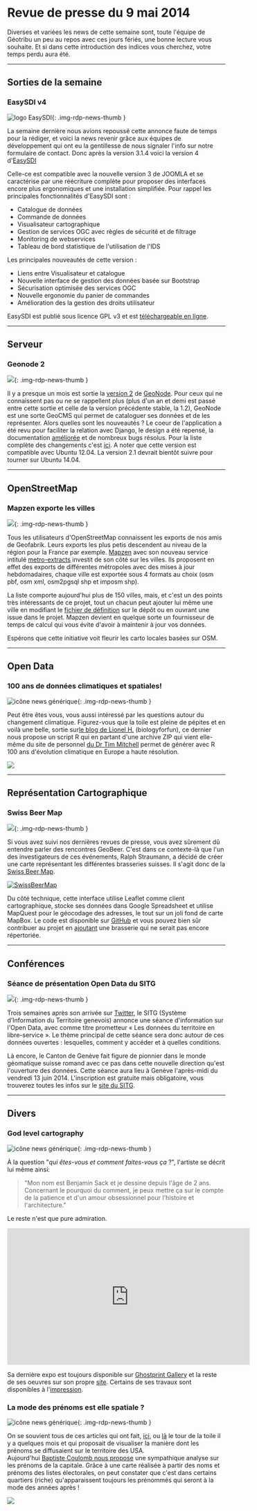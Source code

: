 # Revue de presse du 9 mai 2014

Diverses et variées les news de cette semaine sont, toute l'équipe de Géotribu un peu au repos avec ces jours fériés, une bonne lecture vous souhaite. Et si dans cette introduction des indices vous cherchez, votre temps perdu aura été.

----

## Sorties de la semaine

### EasySDI v4

![logo EasySDI](https://cdn.geotribu.fr/img/logos-icones/logiciels_librairies/easysdi.jfif "logo EasySDI"){: .img-rdp-news-thumb }

La semaine dernière nous avions repoussé cette annonce faute de temps pour la rédiger, et voici la news revenir grâce aux équipes de développement qui ont eu la gentillesse de nous signaler l'info sur notre formulaire de contact. Donc après la version 3.1.4 voici la version 4 d'[EasySDI](http://www.easysdi.org/fr/)

Celle-ce est compatible avec la nouvelle version 3 de JOOMLA et se caractérise par une réécriture complète pour proposer des interfaces encore plus ergonomiques et une installation simplifiée. Pour rappel les principales fonctionnalités d'EasySDI sont :

- Catalogue de données  
- Commande de données  
- Visualisateur cartographique  
- Gestion de services OGC avec règles de sécurité et de filtrage  
- Monitoring de webservices  
- Tableau de bord statistique de l'utilisation de l'IDS  

Les principales nouveautés de cette version :

- Liens entre Visualisateur et catalogue  
- Nouvelle interface de gestion des données basée sur Bootstrap  
- Sécurisation optimisée des services OGC  
- Nouvelle ergonomie du panier de commandes  
- Amélioration des la gestion des droits utilisateur

EasySDI est publié sous licence GPL v3 et est [téléchargeable en ligne](http://www.easysdi.org/fr/telechargement).

----

## Serveur

### Geonode 2

![](https://cdn.geotribu.fr/img/logos-icones/logiciels_librairies/geonode.png){: .img-rdp-news-thumb }

Il y a presque un mois est sortie la [version 2](http://geonode.org/2014/04/geonode-2-0/index.html "GeoNode 2") de [GeoNode](http://geonode.org/ "GeoNode"). Pour ceux qui ne connaissent pas ou ne se rappellent plus (plus d'un an et demi est passé entre cette sortie et celle de la version précédente stable, la 1.2), GeoNode est une sorte GeoCMS qui permet de cataloguer ses données et de les représenter. Alors quelles sont les nouveautés ? Le coeur de l'application a été revu pour faciliter la relation avec Django, le design a été repensé, la documentation [améliorée](http://docs.geonode.org/en/latest/ "doc Geonode") et de nombreux bugs résolus. Pour la liste complète des changements c'est [ici](https://docs.google.com/document/d/11no8Cy8-e3Y0T-6iiCq1SEBhehdJZao4ET6H0-ly8WI/edit "changements Geonode 2"). A noter que cette version est compatible avec Ubuntu 12.04. La version 2.1 devrait bientôt suivre pour tourner sur Ubuntu 14.04.

----

## OpenStreetMap

### Mapzen exporte les villes

![](https://cdn.geotribu.fr/img/logos-icones/entreprises_association/mapzen.webp){: .img-rdp-news-thumb }

Tous les utilisateurs d'OpenStreetMap connaissent les exports de nos amis de Geofabrik. Leurs exports les plus petis descendent au niveau de la région pour la France par exemple. [Mapzen](http://mapzen.com/) avec son nouveau service intitulé [metro-extracts](http://mapzen.com/metro-extracts/) investit de son côté sur les villes. Ils proposent en effet des exports de différentes métropoles avec des mises à jour hebdomadaires, chaque ville est exportée sous 4 formats au choix (osm pbf, osm xml, osm2pgsql shp et imposm shp).

La liste comporte aujourd'hui plus de 150 villes, mais, et c'est un des points très intéressants de ce projet, tout un chacun peut ajouter lui même une ville en modifiant le [fichier de définition](https://github.com/mapzen/chef-metroextractor/blob/master/files/default/cities.json) sur le dépôt ou en ouvrant une issue dans le projet. Mapzen devient en quelque sorte un fournisseur de temps de calcul qui vous évite d'avoir à maintenir à jour vos données.

Espérons que cette initiative voit fleurir les carto locales basées sur OSM.

----

## Open Data

### 100 ans de données climatiques et spatiales!

![icône news générique](https://cdn.geotribu.fr/img/internal/icons-rdp-news/news.png "News Geotribu"){: .img-rdp-news-thumb }

Peut être êtes vous, vous aussi intéressé par les questions autour du changement climatique. Figurez-vous que la toile est pleine de pépites et en voilà une belle, sortie sur[le blog de Lionel H.](http://biologyforfun.wordpress.com/2014/05/05/importing-100-years-of-climate-change-into-r/) (biologyforfun), ce dernier nous propose un script R qui en partant d'une archive ZIP qui vient elle-même du site de personnel [du Dr Tim Mitchell](http://www.cru.uea.ac.uk/cru/data/hrg/timm/grid/CRU_TS_1_2.html) permet de générer avec R 100 ans d'évolution climatique en Europe a haute résolution.

![](https://cdn.geotribu.fr/img/articles-blog-rdp/capture-ecran/raster1.png)

----

## Représentation Cartographique

### Swiss Beer Map

![](https://cdn.geotribu.fr/img/logos-icones/divers/geobeer.png){: .img-rdp-news-thumb }

Si vous avez suivi nos dernières revues de presse, vous avez sûrement dû entendre parler des rencontres GeoBeer. C'est dans ce contexte-là que l'un des investigateurs de ces événements, Ralph Straumann, a décidé de créer une carte représentant les différentes brasseries suisses. Il s'agit donc de la [Swiss Beer Map](http://www.ralphstraumann.ch/projects/swiss-beers/).

[![SwissBeerMap](https://cdn.geotribu.fr/img/articles-blog-rdp/divers/SwissBeerMap.png "SwissBeerMap")](http://www.ralphstraumann.ch/projects/swiss-beers/)

Du côté technique, cette interface utilise Leaflet comme client cartographique, stocke ses données dans Google Spreadsheet et utilise MapQuest pour le géocodage des adresses, le tout sur un joli fond de carte MapBox. Le code est disponible sur [GitHub](https://github.com/rastrau/SwissBeerMap) et vous pouvez bien sûr contribuer au projet en [ajoutant](https://docs.google.com/forms/d/1L3_8pJ3zrXg7faPyVTSzP_MhXPMgcYYiNF82852msV8/viewform) une brasserie qui ne serait pas encore répertoriée.

----

## Conférences

### Séance de présentation Open Data du SITG

![](https://cdn.geotribu.fr/img/logos-icones/entreprises_association/sitg.png){: .img-rdp-news-thumb }

Trois semaines après son arrivée sur [Twitter](https://twitter.com/SITGeneve/status/456448146629865472), le SITG (Système d’Information du Territoire genevois) annonce une séance d'information sur l'Open Data, avec comme titre prometteur « Les données du territoire en libre-service ». Le thème principal de cette séance sera donc autour de ces données ouvertes : lesquelles, comment y accéder et à quelles conditions.

Là encore, le Canton de Genève fait figure de pionnier dans le monde géomatique suisse romand avec ce pas dans cette nouvelle direction qu'est l'ouverture des données. Cette séance aura lieu à Genève l'après-midi du vendredi 13 juin 2014. L'inscription est gratuite mais obligatoire, vous trouverez toutes les infos sur le [site du SITG](http://ge.ch/sitg/calendrier/espace-public/seance-de-presentation-opendata-881).

----

## Divers

### God level cartography

![icône news générique](https://cdn.geotribu.fr/img/internal/icons-rdp-news/news.png "News Geotribu"){: .img-rdp-news-thumb }

À la question "*qui êtes-vous et comment faites-vous ça* ?", l'artiste se décrit lui même ainsi:

> "Mon nom est Benjamin Sack et je dessine depuis l'âge de 2 ans. Concernant le pourquoi du comment, je peux mettre ça sur le compte de la patience et d'un amour obsessionnel pour l'histoire et l'architecture."

Le reste n'est que pure admiration.

<iframe width="560" height="315" src="https://www.youtube-nocookie.com/embed/kvcnZFu35xU" frameborder="0" allow="accelerometer; autoplay; encrypted-media; gyroscope; picture-in-picture" allowfullscreen></iframe>

Sa dernière expo est toujours disponible sur [Ghostprint Gallery](http://ghostprintgallery.com/2013/01/30/benjamin-sack-eroica/) et la reste de ses oeuvres sur son propre [site](http://www.bensackart.com/). Certains de ses travaux sont disponibles à l'[impression](http://www.bensackart.com/prints.html).

### La mode des prénoms est elle spatiale ?

![icône news générique](https://cdn.geotribu.fr/img/internal/icons-rdp-news/news.png "News Geotribu"){: .img-rdp-news-thumb }

On se souvient tous de ces articles qui ont fait, [ici](http://flowingdata.com/2013/11/18/regional-names/), ou [là](http://zatonovo.com/dataviz/baby_names) le tour de la toile il y a quelques mois et qui proposait de visualiser la manière dont les prénoms se diffusaient sur le territoire des USA.  
Aujourd'hui [Baptiste Coulomb nous propose](https://coulmont.com/blog/2014/05/05/un-peu-en-avance/) une sympathique analyse sur les prénoms de la capitale. Grâce à une carte réalisée à partir des noms et prénoms des listes électorales, on peut constater que c'est dans certains quartiers (riche) qu'apparaissent toujours les prénommés qui seront à la mode des années après !

![](https://cdn.geotribu.fr/img/articles-blog-rdp/capture-ecran/avance.png)

